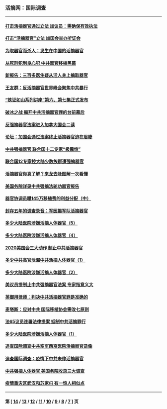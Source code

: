 ### 活摘网：国际调查
---
#### [打击活摘器官通过立法 加议员：需确保有效执法](../../pages/nf5947/n13886356.md?02060430) 
#### [打击“活摘器官”立法 加国会举办听证会](../../pages/nf5947/n13869362.md?02060430) 
#### [为取器官而杀人：发生在中国的活摘器官](../../pages/nf5947/n13794731.md?02060430) 
#### [从死刑犯到良心犯 中共器官移植黑幕](../../pages/nf5947/n13764669.md?02060430) 
#### [新报告：三百多医生疑从活人身上摘取器官](../../pages/nf5947/n13703044.md?02060430) 
#### [王友群：反活摘器官世界峰会聚焦中共暴行](../../pages/nf5947/n13250738.md?02060430) 
#### [“铁证如山系列讲座”第六、第七集正式发布](../../pages/nf5947/n13106287.md?02060430) 
#### [破冰之战 揭开中共活摘器官罪的台前幕后](../../pages/nf5947/n13082457.md?02060430) 
#### [反强摘器官法案进入加拿大国会二读](../../pages/nf5947/n13033450.md?02060430) 
#### [论坛：加国会通过法案终止活摘器官迫在眉睫](../../pages/nf5947/n13029839.md?02060430) 
#### [中共强摘器官 联合国十二专家“极震惊”](../../pages/nf5947/n13024313.md?02060430) 
#### [联合国12专家控大陆少数族群遭强摘器官](../../pages/nf5947/n13023877.md?02060430) 
#### [活摘器官你真了解？来龙去脉图解一次看懂](../../pages/nf5947/n13013820.md?02060430) 
#### [美国务院详录中共强摘法轮功器官报告](../../pages/nf5947/n12944519.md?02060430) 
#### [器官协调员曝145万移植费的利益分配（中）](../../pages/nf5947/n12894547.md?02060430) 
#### [封存五年的调查录音：军医揭军队活摘器官](../../pages/nf5947/n12798692.md?02060430) 
#### [多少大陆医院涉嫌活摘人体器官（5）](../../pages/nf5947/n12768383.md?02060430) 
#### [多少大陆医院涉嫌活摘人体器官（4）](../../pages/nf5947/n12664434.md?02060430) 
#### [2020美国会三大动作 制止中共活摘器官](../../pages/nf5947/n12682004.md?02060430) 
#### [多少中共高官泄漏中共活摘人体器官（1）](../../pages/nf5947/n12671234.md?02060430) 
#### [多少大陆医院涉嫌活摘人体器官（2）](../../pages/nf5947/n12655589.md?02060430) 
#### [美议员提制止中共强摘器官法案 专家指意义大](../../pages/nf5947/n12630561.md?02060430) 
#### [英御用律师：判决中共活摘器官罪是准确的](../../pages/nf5947/n12580740.md?02060430) 
#### [麦塔斯：应对中共 国际移植协会需改七原则](../../pages/nf5947/n12514711.md?02060430) 
#### [法65议员连署法律提案 抵制中共活摘罪行](../../pages/nf5947/n12437047.md?02060430) 
#### [多少大陆医院涉嫌活摘人体器官（1）](../../pages/nf5947/n12414284.md?02060430) 
#### [追查国际调查中共空军西京医院活摘器官录像](../../pages/nf5947/n12348837.md?02060430) 
#### [追查国际调查：疫情下中共未停活摘器官](../../pages/nf5947/n12273415.md?02060430) 
#### [中共强摘人体器官 美国务院收录三大调查](../../pages/nf5947/n12181488.md?02060430) 
#### [疫情重灾区武汉和苏家屯 有一惊人相似点](../../pages/nf5947/n12150824.md?02060430) 

---
#### 第 [ [14](./14.md?02060430) / [13](./13.md?02060430) / [12](./12.md?02060430) / [11](./11.md?02060430) / [10](./10.md?02060430) / [9](./9.md?02060430) / [8](./8.md?02060430) / [7](./7.md?02060430) ] 页
